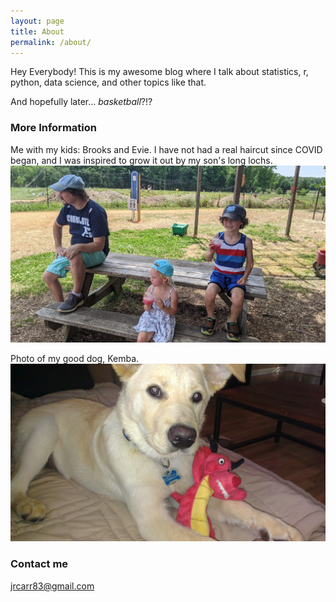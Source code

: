 ```yaml
---
layout: page
title: About
permalink: /about/
---
```


Hey Everybody! This is my awesome blog where I talk about statistics, r, python, data science, and other topics like that. 

And hopefully later... *basketball*?!?

### More Information

Me with my kids: Brooks and Evie. I have not had a real haircut since COVID began, and I was inspired to grow it out by my son's long lochs. 
![](images/fam.jpg)

Photo of my good dog, Kemba.
![](images/kemba.jpg)

### Contact me

[jrcarr83@gmail.com](mailto:jrcarr83@gmail.com)
